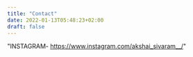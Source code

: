 ```yaml
---
title: "Contact"
date: 2022-01-13T05:48:23+02:00
draft: false
---
```

"INSTAGRAM- https://www.instagram.com/akshai_sivaram__/"
